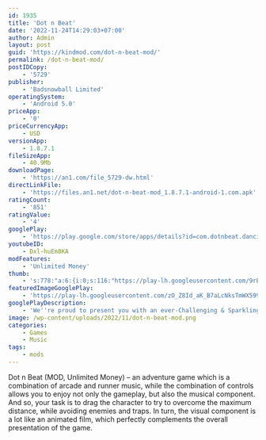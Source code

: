 ```yaml
---
id: 1935
title: 'Dot n Beat'
date: '2022-11-24T14:29:03+07:00'
author: Admin
layout: post
guid: 'https://kindmod.com/dot-n-beat-mod/'
permalink: /dot-n-beat-mod/
postIDCopy:
    - '5729'
publisher:
    - 'Badsnowball Limited'
operatingSystem:
    - 'Android 5.0'
priceApp:
    - '0'
priceCurrencyApp:
    - USD
versionApp:
    - 1.8.7.1
fileSizeApp:
    - 40.9Mb
downloadPage:
    - 'https://an1.com/file_5729-dw.html'
directLinkFile:
    - 'https://files.an1.net/dot-n-beat-mod_1.8.7.1-android-1.com.apk'
ratingCount:
    - '851'
ratingValue:
    - '4'
googlePlay:
    - 'https://play.google.com/store/apps/details?id=com.dotnbeat.dancing.music.rhythm.handspeed'
youtubeID:
    - Dxl-huEm8KA
modFeatures:
    - 'Unlimited Money'
thumb:
    - 's:778:"a:6:{i:0;s:116:"https://play-lh.googleusercontent.com/9rE7uReq6zz5841Tk3Ui--FsOFh62PqtIZezFeXiWQNuXz97qs7MKfNIRPfmLQ0G0ell=w526-h296";i:1;s:115:"https://play-lh.googleusercontent.com/aIIm83kBwxOzrgYwKc0CCPeHM82jGd7cpFp5kvlzYD4Si9JiJwiY0yLeeglKC9kBNsk=w526-h296";i:2;s:116:"https://play-lh.googleusercontent.com/qDm_dcncfRcBycWjwopDB2UR0C8qiDFjndm-qS5rdAKtNcOFdXbENyP42PNiLK4W7kgT=w526-h296";i:3;s:115:"https://play-lh.googleusercontent.com/v2Rub6qr4-6XXwv66qQhienWEAbN_d69Jdve94kBALuQIjD1UUk2C32tDjWvN2TpXhk=w526-h296";i:4;s:116:"https://play-lh.googleusercontent.com/1NV6WlJ-EbGk0fcKVfeA6BTQ8l2LIDJfkDTBRJuQYyfLRakXhcs4P_FfTWQUIwbN5oLa=w526-h296";i:5;s:116:"https://play-lh.googleusercontent.com/5DEbEb0VrmTfqxrUjY-dcWizsa0nDymdR77eLQk89bpg4qDjpjzzXpIbVC7sVh59RkyA=w526-h296";}";'
featuredImageGooglePlay:
    - 'https://play-lh.googleusercontent.com/zO_Z8Id_aK_B7aLcNksTmWX5996sMzXj60ctoPfx7lK1sOAAyRp6h9VSVmEZAOU7xBM'
googlePlayDescription:
    - 'We''re proud to present you with an ever-Challenging & Sparkling music game with both exquisite graphics and vibrant rhythms!Your Best Time Killer! A Music Feast🎇.Easy for NOOBS but challenging for PROS.'
image: /wp-content/uploads/2022/11/dot-n-beat-mod.png
categories:
    - Games
    - Music
tags:
    - mods
---
```


Dot n Beat (MOD, Unlimited Money) – an adventure game which is a combination of arcade and runner music, while the combination of controls allows you to enjoy not only the gameplay, but also the musical component. And so, your task is to drag the character to try to overcome the maximum distance, while avoiding enemies and traps. In turn, the visual component is a lot like an animated film, which perfectly complements the overall presentation of the game.